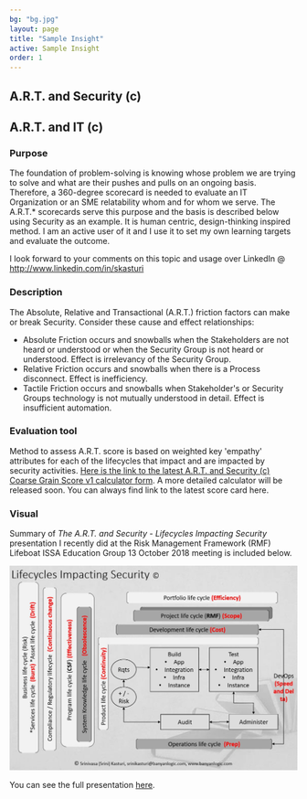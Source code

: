 ```yaml
---
bg: "bg.jpg"
layout: page
title: "Sample Insight"
active: Sample Insight
order: 1
---
```

## A.R.T. and Security (c)
## A.R.T. and IT (c)
### Purpose
The foundation of problem-solving is knowing whose problem we are trying to solve and what are their pushes and pulls on an ongoing basis. Therefore, a 360-degree scorecard is needed to evaluate an IT Organization or an SME relatability whom and for whom we serve. The A.R.T.* scorecards serve this purpose and the basis is described below using Security as an example. It is human centric, design-thinking inspired method. I am an active user of it and I use it to set my own learning targets and evaluate the outcome.

I look forward to your comments on this topic and usage over LinkedIn @ <a href="http://www.linkedin.com/in/skasturi">http://www.linkedin.com/in/skasturi</a>

### Description
The Absolute, Relative and Transactional (A.R.T.) friction factors can make or break Security. Consider these cause and effect relationships:
* Absolute Friction occurs and snowballs when the Stakeholders are not heard or understood or when the Security Group is not heard or understood. Effect is irrelevancy of the Security Group.
* Relative Friction occurs and snowballs when there is a Process disconnect. Effect is inefficiency.
* Tactile Friction occurs and snowballs when Stakeholder's or Security Groups technology is not mutually understood in detail. Effect is insufficient automation.

### Evaluation tool
Method to assess A.R.T. score is based on weighted key 'empathy' attributes for each of the lifecycles that impact and are impacted by security activities. <a href="https://forms.office.com/Pages/ResponsePage.aspx?id=sCcL4y7YvESdCVcMcTuu4OIitblMf7hIhnaXAD0Y67FUQk1DUUIxNTFPTDRTMDdMTlkxOEtTVTRIVy4u" target="_blank">Here is the link to the latest A.R.T. and Security (c) Coarse Grain Score v1 calculator form</a>. A more detailed calculator will be released soon. You can always find link to the latest score card here.

### Visual
Summary of <i>The A.R.T. and Security - Lifecycles Impacting Security</i> presentation I recently did at the Risk Management Framework (RMF) Lifeboat ISSA Education Group 13 October 2018 meeting is included below.

![A.R.T. and Security - Lifecycle](/assets/images/artlc.jpg)  


You can see the full presentation [here](/assets/artlcfullpdf.pdf).
